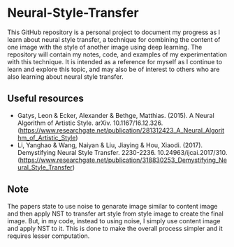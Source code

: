 # Neural-Style-Transfer
This GitHub repository is a personal project to document my progress as I learn about neural style transfer, a technique for combining the content of one image with the style of another image using deep learning. The repository will contain my notes, code, and examples of my experimentation with this technique. It is intended as a reference for myself as I continue to learn and explore this topic, and may also be of interest to others who are also learning about neural style transfer.

## Useful resources
- Gatys, Leon & Ecker, Alexander & Bethge, Matthias. (2015). A Neural Algorithm of Artistic Style. arXiv. 10.1167/16.12.326.  (https://www.researchgate.net/publication/281312423_A_Neural_Algorithm_of_Artistic_Style)
- Li, Yanghao & Wang, Naiyan & Liu, Jiaying & Hou, Xiaodi. (2017). Demystifying Neural Style Transfer. 2230-2236. 10.24963/ijcai.2017/310. 
(https://www.researchgate.net/publication/318830253_Demystifying_Neural_Style_Transfer)

## Note
The papers state to use noise to genarate image similar to content image and then apply NST to transfer art style from style image to create the final image. But, in my code, instead to using noise, I simply use content image and apply NST to it. This is done to make the overall process simpler and it requires lesser computation.
